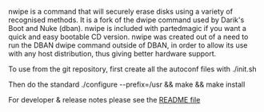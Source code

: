 nwipe is a command that will securely erase disks using a variety of
recognised methods.  It is a fork of the dwipe command used by
Darik's Boot and Nuke (dban).  nwipe is included with partedmagic if you
want a quick and easy bootable CD version.  nwipe was created out of
a need to run the DBAN dwipe command outside of DBAN, in order to
allow its use with any host distribution, thus giving better hardware
support.

To use from the git repository, first create all the autoconf files with
./init.sh

Then do the standard ./configure --prefix=/usr && make && make install

For developer & release notes please see the [README file](README)

